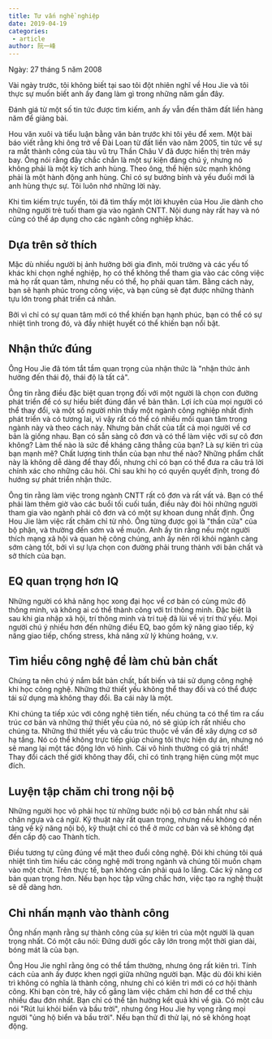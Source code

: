 ```yaml
---
title: Tư vấn nghề nghiệp
date: 2019-04-19
categories:
 - article
author: 阮一峰
---
```


Ngày: 27 tháng 5 năm 2008

Vài ngày trước, tôi không biết tại sao tôi đột nhiên nghĩ về Hou Jie và tôi thực sự muốn biết anh ấy đang làm gì trong những năm gần đây.

Đánh giá từ một số tin tức được tìm kiếm, anh ấy vẫn đến thăm đất liền hàng năm để giảng bài.

Hou văn xuôi và tiểu luận bằng văn bản trước khi tôi yêu để xem. Một bài báo viết rằng khi ông trở về Đài Loan từ đất liền vào năm 2005, tin tức về sự ra mắt thành công của tàu vũ trụ Thần Châu V đã được hiển thị trên máy bay. Ông nói rằng đây chắc chắn là một sự kiện đáng chú ý, nhưng nó không phải là một kỳ tích anh hùng. Theo ông, thể hiện sức mạnh không phải là một hành động anh hùng. Chỉ có sự bướng bỉnh và yếu đuối mới là anh hùng thực sự. Tôi luôn nhớ những lời này.

Khi tìm kiếm trực tuyến, tôi đã tìm thấy một lời khuyên của Hou Jie dành cho những người trẻ tuổi tham gia vào ngành CNTT. Nội dung này rất hay và nó cũng có thể áp dụng cho các ngành công nghiệp khác.

## Dựa trên sở thích

Mặc dù nhiều người bị ảnh hưởng bởi gia đình, môi trường và các yếu tố khác khi chọn nghề nghiệp, họ có thể không thể tham gia vào các công việc mà họ rất quan tâm, nhưng nếu có thể, họ phải quan tâm. Bằng cách này, bạn sẽ hạnh phúc trong công việc, và bạn cũng sẽ đạt được những thành tựu lớn trong phát triển cá nhân.

Bởi vì chỉ có sự quan tâm mới có thể khiến bạn hạnh phúc, bạn có thể có sự nhiệt tình trong đó, và đầy nhiệt huyết có thể khiến bạn nổi bật.

## Nhận thức đúng

Ông Hou Jie đã tóm tắt tầm quan trọng của nhận thức là "nhận thức ảnh hưởng đến thái độ, thái độ là tất cả".

Ông tin rằng điều đặc biệt quan trọng đối với một người là chọn con đường phát triển để có sự hiểu biết đúng đắn về bản thân. Lợi ích của mọi người có thể thay đổi, và một số người nhìn thấy một ngành công nghiệp nhất định phát triển và có tương lai, vì vậy rất có thể có nhiều mối quan tâm trong ngành này và theo cách này. Nhưng bản chất của tất cả mọi người về cơ bản là giống nhau. Bạn có sẵn sàng cô đơn và có thể làm việc với sự cô đơn không? Làm thế nào là sức đề kháng căng thẳng của bạn? Là sự kiên trì của bạn mạnh mẽ? Chất lượng tinh thần của bạn như thế nào? Những phẩm chất này là không dễ dàng để thay đổi, nhưng chỉ có bạn có thể đưa ra câu trả lời chính xác cho những câu hỏi. Chỉ sau khi họ có quyền quyết định, trong đó hướng sự phát triển nhận thức.

Ông tin rằng làm việc trong ngành CNTT rất cô đơn và rất vất vả. Bạn có thể phải làm thêm giờ vào các buổi tối cuối tuần, điều này đòi hỏi những người tham gia vào ngành phải cô đơn và có một sự khoan dung nhất định. Ông Hou Jie làm việc rất chăm chỉ từ nhỏ. Ông từng được gọi là "thần cửa" của bộ phận, và thường đến sớm và về muộn. Anh ấy tin rằng nếu một người thích mạng xã hội và quan hệ công chúng, anh ấy nên rời khỏi ngành càng sớm càng tốt, bởi vì sự lựa chọn con đường phải trung thành với bản chất và sở thích của bạn.

## EQ quan trọng hơn IQ

Những người có khả năng học xong đại học về cơ bản có cùng mức độ thông minh, và không ai có thể thành công với trí thông minh. Đặc biệt là sau khi gia nhập xã hội, trí thông minh và trí tuệ đã lùi về vị trí thứ yếu. Mọi người chú ý nhiều hơn đến những điều EQ, bao gồm kỹ năng giao tiếp, kỹ năng giao tiếp, chống stress, khả năng xử lý khủng hoảng, v.v.

## Tìm hiểu công nghệ để làm chủ bản chất

Chúng ta nên chú ý nắm bắt bản chất, bất biến và tái sử dụng công nghệ khi học công nghệ. Những thứ thiết yếu không thể thay đổi và có thể được tái sử dụng mà không thay đổi. Ba cái này là một.

Khi chúng ta tiếp xúc với công nghệ tiên tiến, nếu chúng ta có thể tìm ra cấu trúc cơ bản và những thứ thiết yếu của nó, nó sẽ giúp ích rất nhiều cho chúng ta. Những thứ thiết yếu và cấu trúc thuộc về vấn đề xây dựng cơ sở hạ tầng. Nó có thể không trực tiếp giúp chúng tôi thực hiện dự án, nhưng nó sẽ mang lại một tác động lớn vô hình. Cái vô hình thường có giá trị nhất! Thay đổi cách thế giới không thay đổi, chỉ có tình trạng hiện cùng một mục đích.

## Luyện tập chăm chỉ trong nội bộ

Những người học võ phải học từ những bước nội bộ cơ bản nhất như sải chân ngựa và cá ngừ. Kỹ thuật này rất quan trọng, nhưng nếu không có nền tảng về kỹ năng nội bộ, kỹ thuật chỉ có thể ở mức cơ bản và sẽ không đạt đến cấp độ cao Thành tích.

Điều tương tự cũng đúng về mặt theo đuổi công nghệ. Đôi khi chúng tôi quá nhiệt tình tìm hiểu các công nghệ mới trong ngành và chúng tôi muốn chạm vào một chút. Trên thực tế, bạn không cần phải quá lo lắng. Các kỹ năng cơ bản quan trọng hơn. Nếu bạn học tập vững chắc hơn, việc tạo ra nghệ thuật sẽ dễ dàng hơn.

## Chỉ nhấn mạnh vào thành công

Ông nhấn mạnh rằng sự thành công của sự kiên trì của một người là quan trọng nhất. Có một câu nói: Đứng dưới gốc cây lớn trong một thời gian dài, bóng mát là của bạn.

Ông Hou Jie nghĩ rằng ông có thể tầm thường, nhưng ông rất kiên trì. Tính cách của anh ấy được khen ngợi giữa những người bạn. Mặc dù đôi khi kiên trì không có nghĩa là thành công, nhưng chỉ có kiên trì mới có cơ hội thành công. Khi bạn còn trẻ, hãy cố gắng làm việc chăm chỉ hơn để cơ thể chịu nhiều đau đớn nhất. Bạn chỉ có thể tận hưởng kết quả khi về già. Có một câu nói "Rút lui khỏi biển và bầu trời", nhưng ông Hou Jie hy vọng rằng mọi người "ủng hộ biển và bầu trời". Nếu bạn thử đi thử lại, nó sẽ không hoạt động.